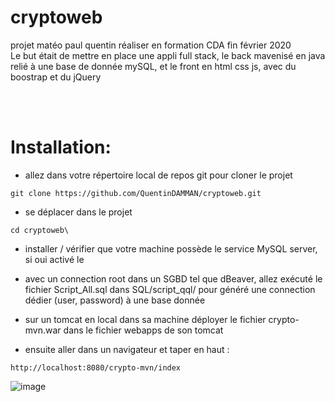 # cryptoweb
projet matéo paul quentin réaliser en formation CDA fin février 2020
</br>
Le but était de mettre en place une appli full stack, le back mavenisé en java relié à une base de donnée mySQL, et le front en html css js, avec du boostrap et du jQuery

</br>
</br>

# Installation:

- allez dans votre répertoire local de repos git pour cloner le projet
  
```git
git clone https://github.com/QuentinDAMMAN/cryptoweb.git
```
- se déplacer dans le projet
  
```git
cd cryptoweb\
```

- installer / vérifier que votre machine possède le service MySQL server, si oui activé le

- avec un connection root dans un SGBD tel que dBeaver, allez exécuté le fichier Script_All.sql dans SQL/script_qql/ pour généré une connection dédier (user, password) à une base donnée
  
- sur un tomcat en local dans sa machine déployer le fichier crypto-mvn.war dans le fichier webapps de son tomcat

- ensuite aller dans un navigateur et taper en haut :
  
```url
http://localhost:8080/crypto-mvn/index

```

![image](https://i.goopics.net/3ag947.png)